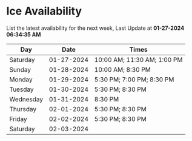 # Ice Availability

List the latest availability for the next week, Last Update at **01-27-2024 06:34:35 AM**

| Day         | Date        | Times       |
| ----------- | ----------- | ----------- |
|Saturday|01-27-2024|10:00 AM; 11:30 AM; 1:00 PM|
|Sunday|01-28-2024|10:00 AM; 8:30 PM|
|Monday|01-29-2024|5:30 PM; 7:00 PM; 8:30 PM|
|Tuesday|01-30-2024|5:30 PM; 8:30 PM|
|Wednesday|01-31-2024|8:30 PM|
|Thursday|02-01-2024|5:30 PM; 8:30 PM|
|Friday|02-02-2024|5:30 PM; 8:30 PM|
|Saturday|02-03-2024||
